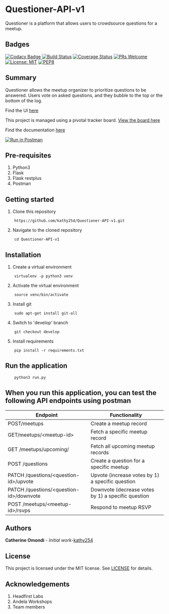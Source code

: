 # Questioner-API-v1

Questioner is a platform that allows users to crowdsource questions for a meetup.


Badges
----------------
[![Codacy Badge](https://api.codacy.com/project/badge/Grade/5bb094ffbbf94c2aac089e96725ad066)](https://app.codacy.com/app/kathy254/Questioner-API-v1?utm_source=github.com&utm_medium=referral&utm_content=kathy254/Questioner-API-v1&utm_campaign=Badge_Grade_Settings)
[![Build Status](https://travis-ci.org/kathy254/Questioner-API-v1.svg?branch=develop)](https://travis-ci.org/kathy254/Questioner-API-v1)  [![Coverage Status](https://coveralls.io/repos/github/kathy254/Questioner-API-v1/badge.svg?branch=develop)](https://coveralls.io/github/kathy254/Questioner-API-v1?branch=develop) [![PRs Welcome](https://img.shields.io/badge/PRs-welcome-brightgreen.svg?style=flat-square)](http://makeapullrequest.com)   [![License: MIT](https://img.shields.io/badge/License-MIT-yellow.svg)](https://opensource.org/licenses/MIT)  [![PEP8](https://img.shields.io/badge/code%20style-pep8-green.svg)](https://www.python.org/dev/peps/pep-0008/) 

Summary
--------
Questioner allows the meetup organizer to prioritize questions to be answered. Users vote on asked questions, and they bubble to the top or the bottom of the log.

Find the UI [here](https://kathy254.github.io/Questioner-UI/UI/templates/)

This project is managed using a pivotal tracker board. [View the board here](https://www.pivotaltracker.com/n/projects/2235129)

Find the documentation [here](https://documenter.getpostman.com/view/5582682/RznFpxuQ)

[![Run in Postman](https://run.pstmn.io/button.svg)](https://app.getpostman.com/run-collection/71ff9e20905a7f90c3a6)

Pre-requisites
----------------------
1. Python3
2. Flask
3. Flask restplus
4. Postman

Getting started
--------------------
1. Clone this repository
```
    https://github.com/kathy254/Questioner-API-v1.git
```

2. Navigate to the cloned repository
```
    cd Questioner-API-v1
```

Installation
---------------------------------
1. Create a virtual environment
```
    virtualenv -p python3 venv
```

2. Activate the virtual environment
```
    source venv/bin/activate
```

3. Install git
```
    sudo apt-get install git-all
```

4. Switch to 'develop' branch
```
    git checkout develop
```

5. Install requirements
```
    pip install -r requirements.txt
```
Run the application
---------------------------------
```
    python3 run.py
```

When you run this application, you can test the following API endpoints using postman
-----------------------------------------------

| Endpoint | Functionality |
----------|---------------
POST/meetups | Create a meetup record
GET/meetups/&lt;meetup-id&gt; | Fetch a specific meetup record
GET /meetups/upcoming/ | Fetch all upcoming meetup records
POST /questions | Create a question for a specific meetup
PATCH /questions/&lt;question-id&gt;/upvote | Upvote (increase votes by 1) a specific question
PATCH /questions/&lt;question-id&gt;/downvote | Downvote (decrease votes by 1) a specific question
POST /meetups/&lt;meetup-id&gt;/rsvps | Respond to meetup RSVP

Authors
-----------------------------
**Catherine Omondi** - _Initial work_-[kathy254](https:/github.com/kathy254)

License
--------------------------
This project is licensed under the MIT license. See [LICENSE](https://github.com/kathy254/Questioner-API-v1/blob/master/LICENSE) for details.

Acknowledgements
--------------------------------
1. Headfirst Labs
2. Andela Workshops
3. Team members


